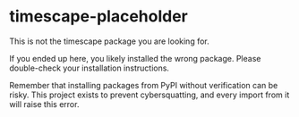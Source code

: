 # timescape-placeholder

This is not the timescape package you are looking for.

If you ended up here, you likely installed the wrong package. Please double-check your installation instructions.

Remember that installing packages from PyPI without verification can be risky. This project exists to prevent cybersquatting, and every import from it will raise this error.